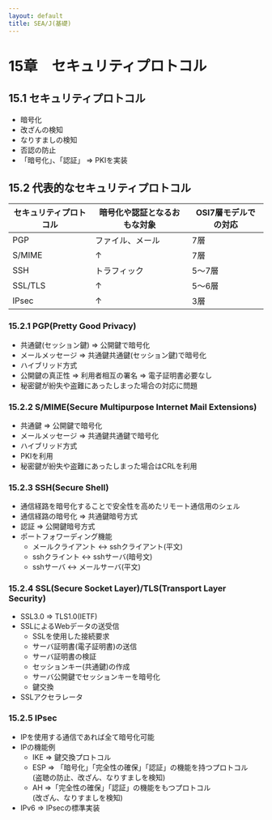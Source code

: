 ```yaml
---
layout: default
title: SEA/J(基礎) 
---
```


# 15章　セキュリティプロトコル

## 15.1 セキュリティプロトコル

* 暗号化
* 改ざんの検知
* なりすましの検知
* 否認の防止
* 「暗号化」、「認証」 => PKIを実装

## 15.2 代表的なセキュリティプロトコル

セキュリティプロトコル | 暗号化や認証となるおもな対象 | OSI7層モデルでの対応
--- | --- | ---
PGP | ファイル、メール | 7層
S/MIME | ↑ | 7層
SSH | トラフィック | 5～7層
SSL/TLS | ↑ | 5～6層
IPsec | ↑ | 3層

### 15.2.1 PGP(Pretty Good Privacy)

* 共通鍵(セッション鍵) => 公開鍵で暗号化
* メールメッセージ => 共通鍵共通鍵(セッション鍵)で暗号化
* ハイブリッド方式
* 公開鍵の真正性 => 利用者相互の署名 => 電子証明書必要なし
* 秘密鍵が紛失や盗難にあったしまった場合の対応に問題

### 15.2.2 S/MIME(Secure Multipurpose Internet Mail Extensions)

* 共通鍵 => 公開鍵で暗号化
* メールメッセージ => 共通鍵共通鍵で暗号化
* ハイブリッド方式
* PKIを利用
* 秘密鍵が紛失や盗難にあったしまった場合はCRLを利用

### 15.2.3 SSH(Secure Shell)

* 通信経路を暗号化することで安全性を高めたリモート通信用のシェル
* 通信経路の暗号化 => 共通鍵暗号方式
* 認証 => 公開鍵暗号方式
* ポートフォワーディング機能
	* メールクライアント <-> sshクライアント(平文)
	* sshクライント <-> sshサーバ(暗号文)
	* sshサーバ <-> メールサーバ(平文)

### 15.2.4 SSL(Secure Socket Layer)/TLS(Transport Layer Security)

* SSL3.0 => TLS1.0(IETF)
* SSLによるWebデータの送受信
	* SSLを使用した接続要求
	* サーバ証明書(電子証明書)の送信
	* サーバ証明書の検証
	* セッションキー(共通鍵)の作成
	* サーバ公開鍵でセッションキーを暗号化
	* 鍵交換
* SSLアクセラレータ

### 15.2.5 IPsec

* IPを使用する通信であれば全て暗号化可能
* IPの機能例
	* IKE => 鍵交換プロトコル
	* ESP => 「暗号化」「完全性の確保」「認証」の機能を持つプロトコル<br />
(盗聴の防止、改ざん、なりすましを検知)
	* AH =>「完全性の確保」「認証」の機能をもつプロトコル<br />
(改ざん、なりすましを検知) 
* IPv6 => IPsecの標準実装
